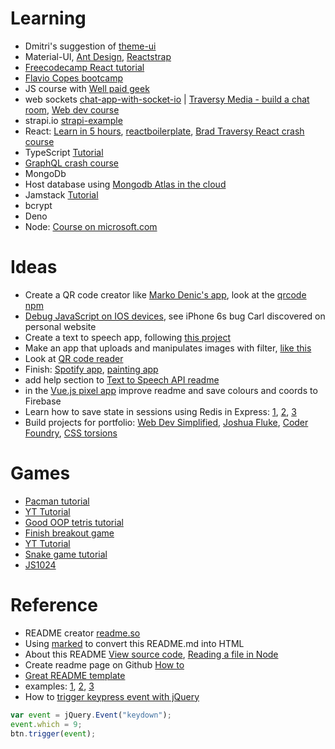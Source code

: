# Learning

- Dmitri's suggestion of [theme-ui](https://theme-ui.com/home)
- Material-UI, [Ant Design](https://ant.design/), [Reactstrap](https://reactstrap.github.io/)
- [Freecodecamp React tutorial](https://www.freecodecamp.org/)
- [Flavio Copes bootcamp](https://2020.thejsbootcamp.com/gYF5zJYBbDyRQiemceqv/#modules)
- JS course with [Well paid geek](https://wellpaidgeek.teachable.com/courses/learn-javascript-step-by-step/lectures/13358676)
- web sockets [chat-app-with-socket-io](https://replit.com/@RolandJLevy/chat-app-with-socket-io) | [Traversy Media - build a chat room](https://www.youtube.com/watch?v=jD7FnbI76Hg), [Web dev course](https://www.youtube.com/watch?v=rxzOqP9YwmM)
- strapi.io [strapi-example](https://github.com/rolandjlevy/strapi-example)
- React: [Learn in 5 hours](https://youtu.be/DLX62G4lc44), [reactboilerplate](https://www.reactboilerplate.com), [Brad Traversy React crash course](https://www.youtube.com/watch?v=w7ejDZ8SWv8)
- TypeScript [Tutorial](https://scrimba.com/learn/intrototypescript/typescript-introduction-cEQBWH3)
- [GraphQL crash course](https://www.youtube.com/watch?v=PEcJxkylcRM)
- MongoDb
- Host database using [Mongodb Atlas in the cloud](https://www.mongodb.com/cloud/atlas) 
- Jamstack [Tutorial](https://www.youtube.com/watch?v=Sh1i-gMH4bo)
- bcrypt
- Deno
- Node: [Course on microsoft.com](https://docs.microsoft.com/en-gb/learn/modules/intro-to-nodejs/)

# Ideas

- Create a QR code creator like [Marko Denic's app](https://markodenic.com/tools/qr-code-generator/), look at the [qrcode npm](https://www.npmjs.com/package/qrcode)
- [Debug JavaScript on IOS devices](https://raygun.com/blog/debug-javascript-mobile-safari/), see iPhone 6s bug Carl discovered on personal website
- Create a text to speech app, following [this project](https://dev.to/dailydevtips1/vanilla-javascript-speech-to-text-4l35)
- Make an app that uploads and manipulates images with filter, [like this](https://repl.it/talk/share/Image-Filter/86886) 
- Look at [QR code reader](https://morioh.com/p/09bb57a03d24)
- Finish: [Spotify app](https://replit.com/@RolandJLevy/express-spotify-app), [painting app](https://repl.it/@rjlevy/js-drawing-app)
- add help section to [Text to Speech API readme](https://repl.it/@rjlevy/js-text-to-speech-api)
- in the [Vue.js pixel app](https://replit.com/@RolandJLevy/vue-draw-pixel-art) improve readme and save colours and coords to Firebase
- Learn how to save state in sessions using Redis in Express: [1](https://jankleinert.com/blog/2019/07/11/nodejs-session-management-using-express-sessions-and-redis-part-1.html ), [2](https://medium.com/mtholla/managing-node-js-express-sessions-with-redis-94cd099d6f2f ), [3](https://dev.to/lambdastore/express-session-with-serverless-redis-3m9c)
- Build projects for portfolio: [Web Dev Simplified](https://www.youtube.com/watch?v=oluY633rkgI), [Joshua Fluke](https://www.youtube.com/watch?v=B7qZajxE17E), [Coder Foundry](https://www.youtube.com/watch?v=zbwbhDp2kXw), [CSS torsions](https://varun.ca/torsions)

# Games

- [Pacman tutorial](https://github.com/weibenfalk/vanilla-js-pacman)
- [YT Tutorial](https://www.youtube.com/watch?v=YBtzzVwrTeE&feature=youtu.be)
- [Good OOP tetris tutorial](https://medium.com/@michael.karen/learning-modern-javascript-with-tetris-92d532bcd057)
- [Finish breakout game](https://repl.it/@rjlevy/js-learning-canvas-with-oop-game)
- [YT Tutorial](https://www.youtube.com/watch?v=3EMxBkqC4z0)
- [Snake game tutorial](https://dev.to/nitdgplug/learn-javascript-through-a-game-1beh)
- [JS1024](https://js1024.fun/results/2020#16)

# Reference

- README creator [readme.so](https://readme.so/editor)
- Using [marked](https://www.npmjs.com/package/marked) to convert this README.md into HTML
- About this README [View source code](https://replit.com/@RolandJLevy/expressideas-learning-research), [Reading a file in Node](https://stackoverflow.com/questions/27971806/returning-rendered-markdown-with-express-and-marked)
- Create readme page on Github [How to](https://dev.to/natterstefan/how-to-add-a-readme-to-your-github-profile-2bo9)
- [Great README template](https://github.com/ritaly/README-cheatsheet#general-info)
- examples: [1](https://github.com/natterstefan), [2](https://github.com/dhruvsheth-ai), [3](https://github.com/WaylonWalker)
- How to [trigger keypress event with jQuery](https://stackoverflow.com/questions/832059/definitive-way-to-trigger-keypress-events-with-jquery)

```js
var event = jQuery.Event("keydown");
event.which = 9;
btn.trigger(event);
```
